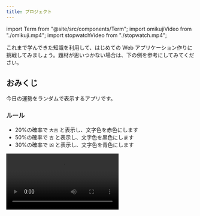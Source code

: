 ```yaml
---
title: プロジェクト
---
```


import Term from "@site/src/components/Term";
import omikujiVideo from "./omikuji.mp4";
import stopwatchVideo from "./stopwatch.mp4";

これまで学んできた知識を利用して、はじめての Web アプリケーション作りに挑戦してみましょう。題材が思いつかない場合は、下の例を参考にしてみてください。

## おみくじ

今日の運勢をランダムで表示するアプリです。

### ルール

- 20%の確率で `大吉` と表示し、文字色を赤色にします
- 50%の確率で `吉` と表示し、文字色を黒色にします
- 30%の確率で `凶` と表示し、文字色を青色にします

<video src={omikujiVideo} controls />

### ヒント

- `Math.random` <Term type="javascriptFunction">関数</Term>は、呼び出すたびに変わる 0 以上 1 未満の一様乱数を<Term type="javascriptReturn">返し</Term>ます。

```javascript
document.write(Math.random()); // 0.8924949384481442
```

- 発生させた乱数を<Term type="javascriptVariable">変数</Term>に保存しておきましょう。この乱数は `[0, 1)` の一様分布に従うので、例えば `[0, 0.2)` に含まれる確率は 20% になります。

```javascript
let r = Math.random();
if (r < 0.2) {
  // 20%の確率で実行される
} else if (条件式2) {
  // 50%の確率で実行される
} else {
  // 30%の確率で実行される
}
```

- クリックするためのボタンと、テキストを表示して色を変えるための `div` <Term type="element">要素</Term>の両方を <Term type="javascript">JavaScript</Term> から取得してみましょう。

```html title="index.html"
<button id="omikuji-button" type="button">おみくじを引く</button>
<div id="result"></div>
```

```javascript title="script.js"
let omikujiButton = document.getElementById("omikuji-button");
let result = document.getElementById("result");

function omikuji() {
  result.textContent = "結果";
}
omikujiButton.onclick = omikuji;
```

## ストップウォッチ

シンプルなストップウォッチです。おみくじの課題より難易度が高いです。

### ルール

- `スタート` ボタンをクリックすると、時刻の数え上げが開始されます
- 1 秒ごとに表示される数値が更新されます

<video src={stopwatchVideo} controls />

### ヒント

- `setInterval` <Term type="javascriptFunction">関数</Term>は<Term type="javascriptParameter">引数</Term>をふたつ (`func`, `delay`)をとり、`func` は<Term type="javascriptValue">値</Term>としての<Term type="javascriptFunction">関数</Term>、`delay` は整数です。`setInterval` は、 `func` に指定された<Term type="javascriptFunction">関数</Term>を `delay` ミリ秒の間隔で定期的に実行します。

```javascript
function greet() {
  document.write("<p>Hello World</p>");
}

setInterval(greet, 1000);
```

このコードを実行すると、1 秒ずつ画面に `<p>Hello World</p>` が書き加えられていきます。

- ボタン<Term type="element">要素</Term>がクリックされたら `setInterval` <Term type="javascriptFunction">関数</Term>を実行し、タイマーを開始しましょう。

```javascript
function start() {
  setInterval(関数名, 1000);
}

let startButton = document.getElementById("start-button");
startButton.onclick = start;
```

- 時刻は常に <Term type="javascript">JavaScript</Term> の<Term type="javascriptVariable">変数</Term>として保持しておくと扱いやすくなります。

```javascript
let time = 0;

function tick() {
  time = time + 1;
}
```

- (発展) ストップボタンを作りたい場合は、 `setInterval` <Term type="javascriptFunction">関数</Term>の<Term type="javascriptReturnValue">戻り値</Term>を利用しましょう。 `setInterval` の<Term type="javascriptReturnValue">戻り値</Term>は整数で、`clearInterval` にこの<Term type="javascriptValue">値</Term>を<Term type="javascriptPass">渡す</Term>と、動作中のタイマーを解除することができます。

```javascript
let timerId;

function start() {
  timerId = setInterval(関数名, 1000);
}

function stop() {
  clearInterval(timerId);
}

let startButton = document.getElementById("start-button");
let stopButton = document.getElementById("stop-button");
startButton.onclick = start;
stopButton.onclick = stop;
```
